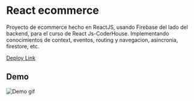 # React ecommerce

Proyecto de ecommerce hecho en ReactJS, usando Firebase del lado del backend, para el curso de React Js-CoderHouse.
Implementando conocimientos de context, eventos, routing y navegacion, asincronia, firestore, etc.

[Deploy Link](https://automotoraecommerce.netlify.app)
## Demo

![Demo gif](https://github.com/MrBlo/reactwebch/blob/main/public/assets/ReactJSanimation.gif?raw=true)

